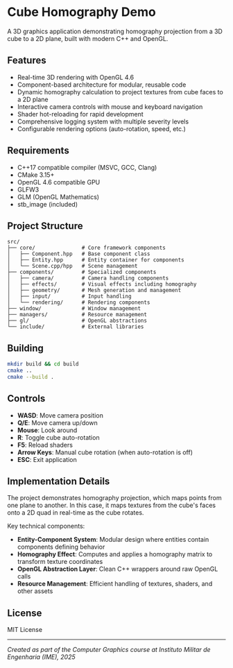 ﻿# Cube Homography Demo

A 3D graphics application demonstrating homography projection from a 3D cube to a 2D plane, built with modern C++ and OpenGL.

## Features

- Real-time 3D rendering with OpenGL 4.6
- Component-based architecture for modular, reusable code
- Dynamic homography calculation to project textures from cube faces to a 2D plane
- Interactive camera controls with mouse and keyboard navigation
- Shader hot-reloading for rapid development
- Comprehensive logging system with multiple severity levels
- Configurable rendering options (auto-rotation, speed, etc.)

## Requirements

- C++17 compatible compiler (MSVC, GCC, Clang)
- CMake 3.15+
- OpenGL 4.6 compatible GPU
- GLFW3
- GLM (OpenGL Mathematics)
- stb_image (included)

## Project Structure

```
src/
├── core/               # Core framework components
│   ├── Component.hpp   # Base component class
│   ├── Entity.hpp      # Entity container for components
│   └── Scene.cpp/hpp   # Scene management
├── components/         # Specialized components
│   ├── camera/         # Camera handling components
│   ├── effects/        # Visual effects including homography
│   ├── geometry/       # Mesh generation and management
│   ├── input/          # Input handling
│   └── rendering/      # Rendering components
├── window/             # Window management
├── managers/           # Resource management
├── gl/                 # OpenGL abstractions
└── include/            # External libraries
```

## Building

```bash
mkdir build && cd build
cmake ..
cmake --build .
```

## Controls

- **WASD**: Move camera position
- **Q/E**: Move camera up/down
- **Mouse**: Look around
- **R**: Toggle cube auto-rotation
- **F5**: Reload shaders
- **Arrow Keys**: Manual cube rotation (when auto-rotation is off)
- **ESC**: Exit application

## Implementation Details

The project demonstrates homography projection, which maps points from one plane to another. In this case, it maps textures from the cube's faces onto a 2D quad in real-time as the cube rotates.

Key technical components:

- **Entity-Component System**: Modular design where entities contain components defining behavior
- **Homography Effect**: Computes and applies a homography matrix to transform texture coordinates
- **OpenGL Abstraction Layer**: Clean C++ wrappers around raw OpenGL calls
- **Resource Management**: Efficient handling of textures, shaders, and other assets

## License

MIT License

---

*Created as part of the Computer Graphics course at Instituto Militar de Engenharia (IME), 2025*